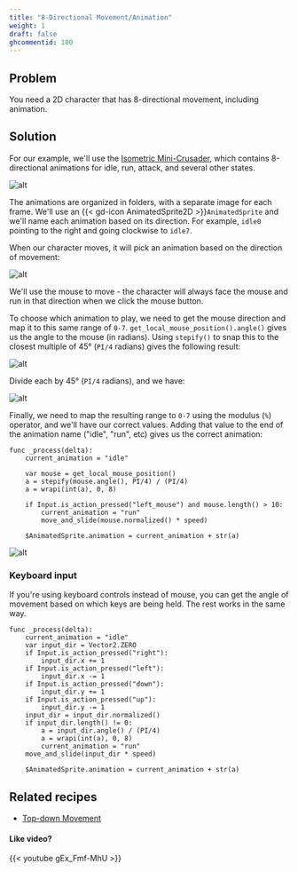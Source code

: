 ```yaml
---
title: "8-Directional Movement/Animation"
weight: 1
draft: false
ghcommentid: 100
---
```


## Problem

You need a 2D character that has 8-directional movement, including animation.

## Solution

For our example, we'll use the [Isometric Mini-Crusader](https://remos.itch.io/mini-crusader), which contains 8-directional animations for idle, run, attack, and several other states.

![alt](/godot_recipes/3.x/img/8_direction_01.gif)

The animations are organized in folders, with a separate image for each frame. We'll use an {{< gd-icon AnimatedSprite2D >}}`AnimatedSprite` and we'll name each animation based on its direction. For example, `idle0` pointing to the right and going clockwise to `idle7`.

When our character moves, it will pick an animation based on the direction of movement:

![alt](/godot_recipes/3.x/img/8_direction_03w.png)

We'll use the mouse to move - the character will always face the mouse and run in that direction when we click the mouse button.

To choose which animation to play, we need to get the mouse direction and map it to this same range of `0-7`. `get_local_mouse_position().angle()` gives us the angle to the mouse (in radians). Using `stepify()` to snap this to the closest multiple of 45° (`PI/4` radians) gives the following result:

![alt](/godot_recipes/3.x/img/8_direction_04w.png)

Divide each by 45° (`PI/4` radians), and we have:

![alt](/godot_recipes/3.x/img/8_direction_02w.png)

Finally, we need to map the resulting range to `0-7` using the modulus (`%`) operator, and we'll have our correct values. Adding that value to the end of the animation name ("idle", "run", etc) gives us the correct animation:

```gdscript
func _process(delta):
    current_animation = "idle"

    var mouse = get_local_mouse_position()
    a = stepify(mouse.angle(), PI/4) / (PI/4)
    a = wrapi(int(a), 0, 8)

    if Input.is_action_pressed("left_mouse") and mouse.length() > 10:
        current_animation = "run"
        move_and_slide(mouse.normalized() * speed)

    $AnimatedSprite.animation = current_animation + str(a)
```

![alt](/godot_recipes/3.x/img/8_direction_05.gif)

### Keyboard input

If you're using keyboard controls instead of mouse, you can get the angle of movement based on which keys are being held. The rest works in the same way.

```gdscript
func _process(delta):
    current_animation = "idle"
    var input_dir = Vector2.ZERO
    if Input.is_action_pressed("right"):
        input_dir.x += 1
    if Input.is_action_pressed("left"):
        input_dir.x -= 1
    if Input.is_action_pressed("down"):
        input_dir.y += 1
    if Input.is_action_pressed("up"):
        input_dir.y -= 1
    input_dir = input_dir.normalized()
    if input_dir.length() != 0:
        a = input_dir.angle() / (PI/4)
        a = wrapi(int(a), 0, 8)
        current_animation = "run"
    move_and_slide(input_dir * speed)

    $AnimatedSprite.animation = current_animation + str(a)
```

## Related recipes

- [Top-down Movement](/godot_recipes/3.x/2d/topdown_movement/)

#### Like video?

{{< youtube gEx_Fmf-MhU >}}